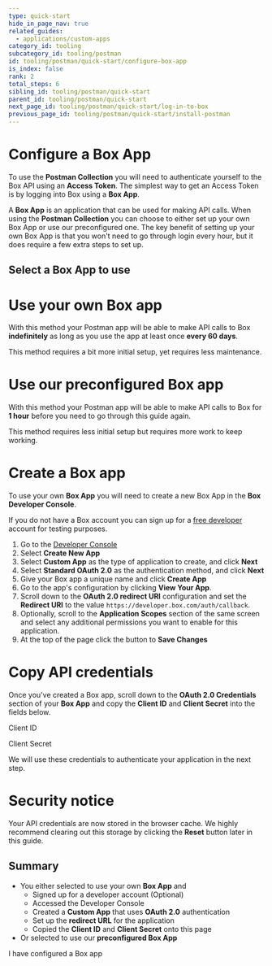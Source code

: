 ```yaml
---
type: quick-start
hide_in_page_nav: true
related_guides:
  - applications/custom-apps
category_id: tooling
subcategory_id: tooling/postman
id: tooling/postman/quick-start/configure-box-app
is_index: false
rank: 2
total_steps: 6
sibling_id: tooling/postman/quick-start
parent_id: tooling/postman/quick-start
next_page_id: tooling/postman/quick-start/log-in-to-box
previous_page_id: tooling/postman/quick-start/install-postman
---
```


<!-- alex disable postman-postwoman -->

# Configure a Box App

To use the **Postman Collection** you will need to authenticate yourself to the
Box API using an **Access Token**. The simplest way to get an Access Token is
by logging into Box using a **Box App**.

A **Box App** is an application that can be used for making API calls. When
using the **Postman Collection** you can choose to either set up your own Box
App or use our preconfigured one. The key benefit of setting up your own Box App
is that you won't need to go through login every hour, but it does require a few
extra steps to set up.

## Select a Box App to use

<Grid columns='2'>

<Choose option='postman.app_type' value='use_own' color='blue'>

# Use your own Box app

With this method your Postman app will be
able to make API calls to Box **indefinitely**
as long as you use the app at least once
**every 60 days**.

This method requires a bit more initial setup, yet
requires less maintenance.

</Choose>

<Choose option='postman.app_type' value='use_box' color='red'>

# Use our preconfigured Box app

With this method your Postman app will be
able to make API calls to Box for **1 hour**
before you need to go through this guide again.

This method requires less initial setup but requires
more work to keep working.

</Choose>

</Grid>

<Choice option='postman.app_type' value='use_own' color='blue'>

# Create a Box app

To use your own **Box App** you will need to create a
new Box App in the **Box Developer Console**.

If you do not have a Box account you can sign up for a [free
developer][signup] account for testing purposes.

1. Go to the [Developer Console][devconsole]
1. Select **Create New App**
1. Select **Custom App** as the type of application to create, and click **Next**
1. Select **Standard OAuth 2.0** as the authentication method, and click
**Next**
1. Give your Box app a unique name and click **Create App**
1. Go to the app's configuration by clicking **View Your App**.
1. Scroll down to the **OAuth 2.0 redirect URI** configuration and set the
**Redirect URI** to the value `https://developer.box.com/auth/callback`.
1. Optionally, scroll to the **Application Scopes** section of the same screen
and select any additional permissions you want to enable for this application.
1. At the top of the page click the button to **Save Changes**

</Choice>

<Choice option='postman.app_type' value='use_own' color='blue'>

# Copy API credentials

Once you've created a Box app, scroll down to the **OAuth 2.0 Credentials**
section of your **Box App** and copy the **Client ID** and **Client Secret** into
the fields below.

<Store
id='postman_credentials.client_id'
placeholder='zECq2EkYBjZ...'
pattern='\w{32}'>
Client ID

</Store>

<Store
id='postman_credentials.client_secret'
placeholder='913td9hr6jo...'
pattern='\w{32}'>
Client Secret

</Store>

We will use these credentials to authenticate your application in the next step.

</Choice>

<Choice option='postman.app_type' value='use_own' color='none'>

<Message danger>

# Security notice

Your API credentials are now stored in the browser cache. We highly
recommend clearing out this storage by clicking the **Reset** button later in
this guide.

</Message>

</Choice>

<Choice option='postman.app_type' value='use_box,use_own' color='none'>

## Summary

* You either selected to use your own **Box App** and
  * Signed up for a developer account (Optional)
  * Accessed the Developer Console
  * Created a **Custom App** that uses **OAuth 2.0** authentication
  * Set up the **redirect URL** for the application
  * Copied the **Client ID** and **Client Secret** onto this page
* Or selected to use our **preconfigured Box App**

</Choice>

<Observe option='postman.app_type' value='use_box,use_own'>
<Next>

I have configured a Box app

</Next>

</Observe>

[devconsole]: https://account.box.com/developers/services
[signup]: https://account.box.com/signup/n/developer
